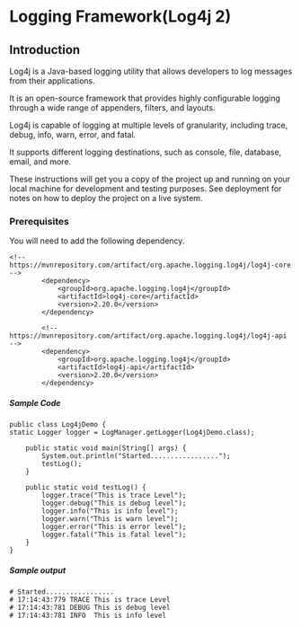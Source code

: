 # Logging Framework(Log4j 2)

## Introduction
Log4j is a Java-based logging utility that allows developers to log messages from their applications.​

It is an open-source framework that provides highly configurable logging through a wide range of appenders, filters, and layouts.​

Log4j is capable of logging at multiple levels of granularity, including trace, debug, info, warn, error, and fatal.​

It supports different logging destinations, such as console, file, database, email, and more.​

These instructions will get you a copy of the project up and running on your local machine for development and testing purposes. See deployment for notes on how to deploy the project on a live system.

### Prerequisites

You will need to add the following dependency.

```
<!-- https://mvnrepository.com/artifact/org.apache.logging.log4j/log4j-core -->
        <dependency>
            <groupId>org.apache.logging.log4j</groupId>
            <artifactId>log4j-core</artifactId>
            <version>2.20.0</version>
        </dependency>

        <!-- https://mvnrepository.com/artifact/org.apache.logging.log4j/log4j-api -->
        <dependency>
            <groupId>org.apache.logging.log4j</groupId>
            <artifactId>log4j-api</artifactId>
            <version>2.20.0</version>
        </dependency>
```

##### Sample Code
```
public class Log4jDemo {
static Logger logger = LogManager.getLogger(Log4jDemo.class);

    public static void main(String[] args) {
        System.out.println("Started.................");
        testLog();
    }

    public static void testLog() {
        logger.trace("This is trace Level");
        logger.debug("This is debug level");
        logger.info("This is info level");
        logger.warn("This is warn level");
        logger.error("This is error level");
        logger.fatal("This is fatal level");
    }
}
```

##### Sample output
```
# Started.................
# 17:14:43:779 TRACE This is trace Level
# 17:14:43:781 DEBUG This is debug level
# 17:14:43:781 INFO  This is info level

```
